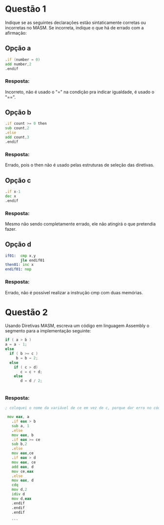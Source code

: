# Questão 1
Indique se as seguintes declarações estão sintaticamente corretas ou incorretas no MASM. Se incorreta, indique o que há de errado com a afirmação:

## Opção a 
```asm
.if (number = 0)
add number,2 
.endif
```
### Resposta:
Incorreto, não é usado o "=" na condição pra indicar igualdade, é usado o "==".

## Opção b
```asm
.if count >= 0 then 
sub count,2 
.else 
add count,3 
.endif
```

### Resposta:
Errado, pois o then não é usado pelas estruturas de seleção das diretivas.

## Opção c
```asm
.if x-1 
dec x 
.endif 
```

### Resposta:
Mesmo não sendo completamente errado, ele não atingirá o que pretendia fazer.

## Opção d
```asm
if01:  cmp x,y 
       jle endif01
then01: inc x 
endif01: nop 
```
### Resposta:
Errado, não é possível realizar a instrução cmp com duas memórias.

# Questão 2
Usando Diretivas MASM, escreva um código em linguagem Assembly o segmento para a implementação seguinte:
```c
if ( a > b )
a = a - 1; 
else 
  if ( b >= c ) 
     b = b − 2; 
  else
    if ( c > d) 
       c = c + d; 
    else
       d = d / 2;
       
  ```
  
  ### Resposta:
  ```asm
  ; coloquei o nome da variável de ce em vez de c, porque dar erro no código.
  
   mov eax, a
     .if eax > b
     sub a, 1
     .else
     mov eax, b
     .if eax >= ce
     sub b,2
     .else
     mov eax,ce
     .if eax > d
     mov eax, ce
     add eax, d
     mov ce,eax
     .else
     mov eax, d
     cdq
     mov d,2
     idiv d
     mov d,eax
     .endif
     .endif
     .endif
     
     ```

